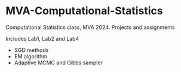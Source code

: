 # MVA-Computational-Statistics

Computational Statistics class, MVA 2024. Projects and assignments

Includes Lab1, Lab2 and Lab4
  - SGD methods
  - EM algorithm
  - Adaptive MCMC and Gibbs sampler 
